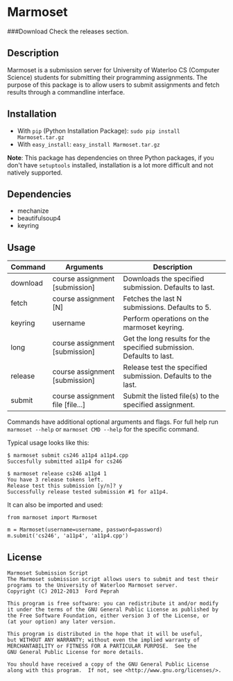 Marmoset
========
###Download
Check the releases section.


Description
-----------
Marmoset is a submission server for University of Waterloo CS (Computer Science) students for submitting their programming assignments.  The purpose of this package is to allow users to submit assignments and fetch results through a commandline interface.  


Installation
------------
* With `pip` (Python Installation Package): `sudo pip install Marmoset.tar.gz`
* With `easy_install`: `easy_install Marmoset.tar.gz`

**Note**: This package has dependencies on three Python packages, if you don't have `setuptools` installed, installation is a lot more difficult and not natively supported.


Dependencies
------------
* mechanize
* beautifulsoup4
* keyring


Usage
-----

| Command    | Arguments                         | Description                                                           | 
| -----------| --------------------------------- | --------------------------------------------------------------------- |
| download   | course assignment [submission]    | Downloads the specified submission.  Defaults to last.                |
| fetch      | course assignment [N]             | Fetches the last N submissions.  Defaults to 5.                       |
| keyring    | username                          | Perform operations on the marmoset keyring.                           |
| long       | course assignment [submission]    | Get the long results for the specified submission.  Defaults to last. |
| release    | course assignment [submission]    | Release test the specified submission.  Defaults to the last.         |
| submit     | course assignment file [file...]  | Submit the listed file(s) to the specified assignment.                |

Commands have additional optional arguments and flags.  For full help run `marmoset --help` or `marmoset CMD --help` for the specific command.

Typical usage looks like this:

    $ marmoset submit cs246 a11p4 a11p4.cpp
    Succesfully submitted a11p4 for cs246

    $ marmoset release cs246 a11p4 1
    You have 3 release tokens left.
    Release test this submission [y/n]? y
    Successfully release tested submission #1 for a11p4.

It can also be imported and used:

    from marmoset import Marmoset

    m = Marmoset(username=username, password=password)
    m.submit('cs246', 'a11p4', 'a11p4.cpp')


License
-------
    Marmoset Submission Script
    The Marmoset submission script allows users to submit and test their
    programs to the University of Waterloo Marmoset server.
    Copyright (C) 2012-2013  Ford Peprah

    This program is free software: you can redistribute it and/or modify
    it under the terms of the GNU General Public License as published by
    the Free Software Foundation, either version 3 of the License, or
    (at your option) any later version.

    This program is distributed in the hope that it will be useful,
    but WITHOUT ANY WARRANTY; without even the implied warranty of
    MERCHANTABILITY or FITNESS FOR A PARTICULAR PURPOSE.  See the
    GNU General Public License for more details.

    You should have received a copy of the GNU General Public License
    along with this program.  If not, see <http://www.gnu.org/licenses/>.
